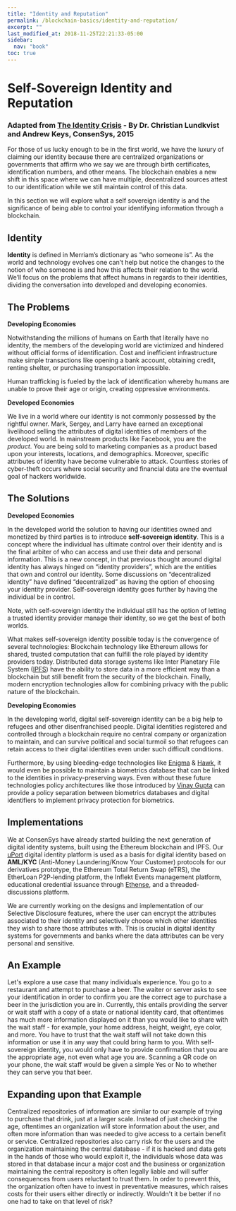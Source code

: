 ```yaml
---
title: "Identity and Reputation"
permalink: /blockchain-basics/identity-and-reputation/
excerpt: ""
last_modified_at: 2018-11-25T22:21:33-05:00
sidebar:
  nav: "book"
toc: true
---
```


# Self-Sovereign Identity and Reputation

### Adapted from [**The Identity Crisis**](https://medium.com/@ConsenSys/identity-is-defined-in-merriam-s-dictionary-as-who-someone-is-a3d6a69f5fa4) - By Dr. Christian Lundkvist and Andrew Keys, ConsenSys, 2015

For those of us lucky enough to be in the first world, we have the luxury of claiming our identity because there are centralized organizations or governments that affirm who we say we are through birth certificates, identification numbers, and other means. The blockchain enables a new shift in this space where we can have multiple, decentralized sources attest to our identification while we still maintain control of this data.

In this section we will explore what a self sovereign identity is and the significance of being able to control your identifying information through a blockchain.

## Identity

**Identity** is defined in Merriam’s dictionary as “who someone is”. As the world and technology evolves one can’t help but notice the changes to the notion of who someone is and how this affects their relation to the world. We’ll focus on the problems that affect humans in regards to their identities, dividing the conversation into developed and developing economies.

## **The Problems** <a id="f299"></a>

**Developing Economies**

Notwithstanding the millions of humans on Earth that literally have no identity, the members of the developing world are victimized and hindered without official forms of identification. Cost and inefficient infrastructure make simple transactions like opening a bank account, obtaining credit, renting shelter, or purchasing transportation impossible.

Human trafficking is fueled by the lack of identification whereby humans are unable to prove their age or origin, creating oppressive environments.

**Developed Economies**

We live in a world where our identity is not commonly possessed by the rightful owner. Mark, Sergey, and Larry have earned an exceptional livelihood selling the attributes of digital identities of members of the developed world. In mainstream products like Facebook, you are the _product_. You are being sold to marketing companies as a product based upon your interests, locations, and demographics. Moreover, specific attributes of identity have become vulnerable to attack. Countless stories of cyber-theft occurs where social security and financial data are the eventual goal of hackers worldwide.

## **The Solutions** <a id="2ce5"></a>

**Developed Economies**

In the developed world the solution to having our identities owned and monetized by third parties is to introduce **self-sovereign identity**. This is a concept where the individual has ultimate control over their identity and is the final arbiter of who can access and use their data and personal information. This is a new concept, in that previous thought around digital identity has always hinged on “identity providers”, which are the entities that own and control our identity. Some discussions on “decentralized identity” have defined “decentralized” as having the option of choosing your identity provider. Self-sovereign identity goes further by having the individual be in control.

Note, with self-sovereign identity the individual still has the option of letting a trusted identity provider manage their identity, so we get the best of both worlds.

What makes self-sovereign identity possible today is the convergence of several technologies: Blockchain technology like Ethereum allows for shared, trusted computation that can fulfill the role played by identity providers today. Distributed data storage systems like Inter Planetary File System \([IPFS](http://ipfs.io/)\) have the ability to store data in a more efficient way than a blockchain but still benefit from the security of the blockchain. Finally, modern encryption technologies allow for combining privacy with the public nature of the blockchain.

**Developing Economies**

In the developing world, digital self-sovereign identity can be a big help to refugees and other disenfranchised people. Digital identities registered and controlled through a blockchain require no central company or organization to maintain, and can survive political and social turmoil so that refugees can retain access to their digital identities even under such difficult conditions.

​Furthermore, by using bleeding-edge technologies like [Enigma](http://enigma.media.mit.edu/) & [Hawk](http://oblivm.com/hawk/), it would even be possible to maintain a biometrics database that can be linked to the identities in privacy-preserving ways. Even without these future technologies policy architectures like those introduced by [Vinay Gupta](http://guptaoption.com/cheapid/) can provide a policy separation between biometrics databases and digital identifiers to implement privacy protection for biometrics.

## **Implementations**

We at ConsenSys have already started building the next generation of digital identity systems, built using the Ethereum blockchain and IPFS. Our [uPort](https://uport.me/) digital identity platform is used as a basis for digital identity based on **AML/KYC** \(Anti-Money Laundering/Know Your Customer\) protocols for our derivatives prototype, the Ethereum Total Return Swap \(eTRS\), the EtherLoan P2P-lending platform, the Inflekt Events management platform, educational credential issuance through [Ethense](https://consensys.net/academy/products/), and a threaded-discussions platform.

We are currently working on the designs and implementation of our Selective Disclosure features, where the user can encrypt the attributes associated to their identity and selectively choose which other identities they wish to share those attributes with. This is crucial in digital identity systems for governments and banks where the data attributes can be very personal and sensitive.

## **An Example** 

Let's explore a use case that many individuals experience. You go to a restaurant and attempt to purchase a beer. The waiter or server asks to see your identification in order to confirm you are the correct age to purchase a beer in the jurisdiction you are in. Currently, this entails providing the server or wait staff with a copy of a state or national identity card, that oftentimes has much more information displayed on it than you would like to share with the wait staff - for example, your home address, height, weight, eye color, and more. You have to trust that the wait staff will not take down this information or use it in any way that could bring harm to you. With self-sovereign identity, you would only have to provide confirmation that you are the appropriate age, not even what age you are. Scanning a QR code on your phone, the wait staff would be given a simple Yes or No to whether they can serve you that beer.

## **Expanding upon that Example**

Centralized repositories of information are similar to our example of trying to purchase that drink, just at a larger scale. Instead of just checking the age, oftentimes an organization will store information about the user, and often more information than was needed to give access to a certain benefit or service. Centralized repositories also carry risk for the users and the organization maintaining the central database - if it is hacked and data gets in the hands of those who would exploit it, the individuals whose data was stored in that database incur a major cost and the business or organization maintaining the central repository is often legally liable and will suffer consequences from users reluctant to trust them. In order to prevent this, the organization often have to invest in preventative measures, which raises costs for their users either directly or indirectly. Wouldn't it be better if no one had to take on that level of risk?

